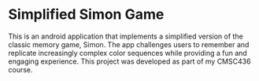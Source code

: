 # Simplified Simon Game
This is an android application that implements a simplified version of the classic memory game, Simon. The app challenges users to remember and replicate increasingly complex color sequences while providing a fun and engaging experience. This project was developed as part of my CMSC436 course.
